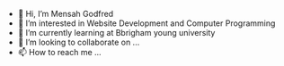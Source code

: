 - 👋 Hi, I’m Mensah Godfred
- 👀 I’m interested in Website Development and Computer Programming 
- 🌱 I’m currently learning at Bbrigham young university
- 💞️ I’m looking to collaborate on ...
- 📫 How to reach me ...

<!---
godfredh/godfredh is a ✨ special ✨ repository because its `README.md` (this file) appears on your GitHub profile.
You can click the Preview link to take a look at your changes.
--->
